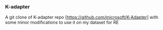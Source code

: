 ### K-adapter 
A git clone of K-adapter repo [https://github.com/microsoft/K-Adapter] with some minor modifications to use it on my dataset for RE
